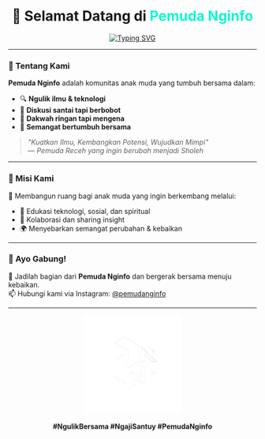 <h1 align="center">👋 Selamat Datang di <span style="color:#11F7CE">Pemuda Nginfo</span></h1>

<p align="center">
  <a href="https://git.io/typing-svg">
    <img src="https://readme-typing-svg.demolab.com?font=Fira+Code&pause=1000&color=11F7CE&width=900&lines=Halo%2C+kami+dari+Pemuda+Nginfo!;Bersama+kita+belajar%2C+berdiskusi%2C+dan+berdakwah!;Jadilah+bagian+dari+perubahan+positif+anak+muda." alt="Typing SVG" />
  </a>
</p>

---

### 🌱 Tentang Kami
**Pemuda Nginfo** adalah komunitas anak muda yang tumbuh bersama dalam:
- 🔍 **Ngulik ilmu & teknologi**
- 💬 **Diskusi santai tapi berbobot**
- 🕌 **Dakwah ringan tapi mengena**
- 🤝 **Semangat bertumbuh bersama**

> _"Kuatkan Ilmu, Kembangkan Potensi, Wujudkan Mimpi"_  
> — *Pemuda Receh yang ingin berubah menjadi Sholeh*

---

### 🎯 Misi Kami
🚀 Membangun ruang bagi anak muda yang ingin berkembang melalui:
- 🧠 Edukasi teknologi, sosial, dan spiritual
- 🤝 Kolaborasi dan sharing insight
- 🌍 Menyebarkan semangat perubahan & kebaikan

---

### 🤝 Ayo Gabung!
📌 Jadilah bagian dari **Pemuda Nginfo** dan bergerak bersama menuju kebaikan.  
📫 Hubungi kami via Instagram: <a href="https://instagram.com/pemudanginfo" target="_blank">@pemudanginfo</a>

---

<p align="center">
  <img src="https://raw.githubusercontent.com/notmuzakki/notmuzakki.github.io/main/pemuda-nginfo/assets/img/icon.jpg" width="200" alt="Logo Pemuda Nginfo"/>
</p>

<p align="center">
  <b>#NgulikBersama #NgajiSantuy #PemudaNginfo</b>
</p>
